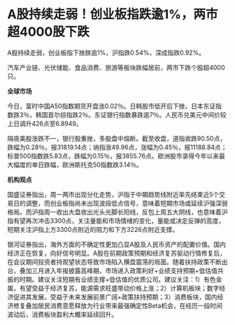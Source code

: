 # A股持续走弱！创业板指跌逾1%，两市超4000股下跌

A股持续走弱，创业板指下挫跌逾1%，沪指跌0.54%，深成指跌0.92%。

汽车产业链、光伏储能、食品消费、旅游等板块跌幅居前，两市下跌个股超4000只。

**全球市场**

今日，富时中国A50指数期货开盘涨0.02％。日韩股市低开后下挫，日本东证指数跌3％，韩国首尔综指跌2％。东证银行指数暴跌逾7％。人民币兑美元中间价较上日调升426点至6.8949。

隔夜美股涨跌不一，银行股重挫，多股盘中熔断。截至收盘，道指收跌90.50点，跌幅为0.28％，报31819.14点；纳指涨49.96点，涨幅为0.45％，报11188.84点；标普500指数跌5.83点，跌幅为0.15％，报3855.76点。欧洲股市录得今年以来最大幅度的单日跌幅，欧洲斯托克50指数跌3.14％。

**机构观点**

国盛证券指出，周一两市出现分化走势，沪指于中期趋势线附近率先结束近5个交易日的调整，而创业板指尚未出现波段低点信号，意味着短期市场或延续沪强深弱格局。而沪指周一收出大盘收出光头光脚长阳线，反包上周五大阴线，也意味着沪指有望再次冲击3300点，关注量能和市场情绪的变化，量能或决定反弹的高度，短期关注沪指上方3300点附近的阻力和下方3226点附近支撑。

银河证券指出，海外方面的不确定性更加凸显A股及人民币资产的配置价值。国内经济正在恢复，向好信号明显。A股在前期政策预期和经济复苏驱动行情修复后，在会议期间投资者持观望状态导致市场陷入横盘震荡的局面。随着扶持政策不断出台，叠加三月进入年报披露高峰期，市场进入政策利好+业绩支持预期+低估值共振的时期。建议关注短期有业绩支撑+低估值的优质公司。建议关注：1）有色金属，有望受益于经济复苏，能源需求旺盛带动价格上涨；2）计算机板块；数字经济促进其发展，受益于未来发展前景广阔+政策扶持预期；3）消费板块，国内经济修复叠加居民消费意愿释放为行业带来最强确定性Beta机会，在经历一段时间波动后，消费板块盈利大概率延续回升。


